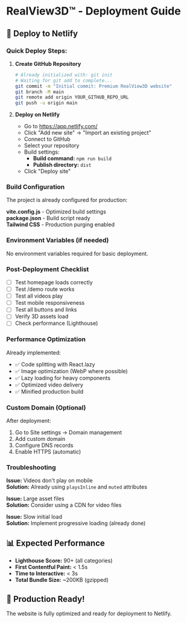 # RealView3D™ - Deployment Guide

## 🚀 Deploy to Netlify

### Quick Deploy Steps:

1. **Create GitHub Repository**
   ```bash
   # Already initialized with: git init
   # Waiting for git add to complete...
   git commit -m "Initial commit: Premium RealView3D website"
   git branch -M main
   git remote add origin YOUR_GITHUB_REPO_URL
   git push -u origin main
   ```

2. **Deploy on Netlify**
   - Go to https://app.netlify.com/
   - Click "Add new site" → "Import an existing project"
   - Connect to GitHub
   - Select your repository
   - Build settings:
     - **Build command:** `npm run build`
     - **Publish directory:** `dist`
   - Click "Deploy site"

### Build Configuration

The project is already configured for production:

**vite.config.js** - Optimized build settings  
**package.json** - Build script ready  
**Tailwind CSS** - Production purging enabled  

### Environment Variables (if needed)

No environment variables required for basic deployment.

### Post-Deployment Checklist

- [ ] Test homepage loads correctly
- [ ] Test /demo route works
- [ ] Test all videos play
- [ ] Test mobile responsiveness
- [ ] Test all buttons and links
- [ ] Verify 3D assets load
- [ ] Check performance (Lighthouse)

### Performance Optimization

Already implemented:
- ✅ Code splitting with React.lazy
- ✅ Image optimization (WebP where possible)
- ✅ Lazy loading for heavy components
- ✅ Optimized video delivery
- ✅ Minified production build

### Custom Domain (Optional)

After deployment:
1. Go to Site settings → Domain management
2. Add custom domain
3. Configure DNS records
4. Enable HTTPS (automatic)

### Troubleshooting

**Issue:** Videos don't play on mobile  
**Solution:** Already using `playsInline` and `muted` attributes

**Issue:** Large asset files  
**Solution:** Consider using a CDN for video files

**Issue:** Slow initial load  
**Solution:** Implement progressive loading (already done)

## 📊 Expected Performance

- **Lighthouse Score:** 90+ (all categories)
- **First Contentful Paint:** < 1.5s
- **Time to Interactive:** < 3s
- **Total Bundle Size:** ~200KB (gzipped)

## 🎯 Production Ready!

The website is fully optimized and ready for deployment to Netlify.